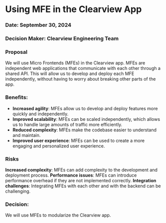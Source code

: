 # Using MFE in the Clearview App

### Date: September 30, 2024

### Decision Maker: Clearview Engineering Team


### Proposal

We will use Micro Frontends (MFEs) in the Clearview app. MFEs are independent web applications that communicate with each other through a shared API. This will allow us to develop and deploy each MFE independently, without having to worry about breaking other parts of the app.

### Benefits:

- **Increased agility**: MFEs allow us to develop and deploy features more quickly and independently.
- **Improved scalability**: MFEs can be scaled independently, which allows us to handle large amounts of traffic more efficiently.
- **Reduced complexity**: MFEs make the codebase easier to understand and maintain.
- **Improved user experience**: MFEs can be used to create a more engaging and personalized user experience.


### Risks
**Increased complexity**: MFEs can add complexity to the development and deployment process.
**Performance issues**: MFEs can introduce performance overhead if they are not implemented correctly.
**Integration challenges**: Integrating MFEs with each other and with the backend can be challenging.

### Decision:

We will use MFEs to modularize the Clearview app. 


